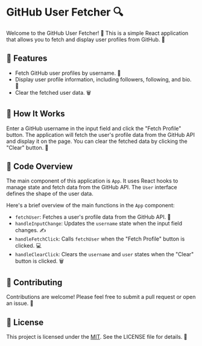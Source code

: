 # GitHub User Fetcher 🔍

Welcome to the GitHub User Fetcher! 👋 This is a simple React application that allows you to fetch and display user profiles from GitHub. 📄

## 🎉 Features

- Fetch GitHub user profiles by username. 👤
- Display user profile information, including followers, following, and bio. 📝
- Clear the fetched user data. 🗑️

## 🔩 How It Works

Enter a GitHub username in the input field and click the "Fetch Profile" button. The application will fetch the user's profile data from the GitHub API and display it on the page. You can clear the fetched data by clicking the "Clear" button. 🔄

## 📝 Code Overview

The main component of this application is `App`. It uses React hooks to manage state and fetch data from the GitHub API. The `User` interface defines the shape of the user data.

Here's a brief overview of the main functions in the `App` component:

- `fetchUser`: Fetches a user's profile data from the GitHub API. 📡
- `handleInputChange`: Updates the `username` state when the input field changes. ✍️
- `handleFetchClick`: Calls `fetchUser` when the "Fetch Profile" button is clicked. 💻
- `handleClearClick`: Clears the `username` and `user` states when the "Clear" button is clicked. 🗑️

## 🤝 Contributing

Contributions are welcome! Please feel free to submit a pull request or open an issue. 🎉

## 📃 License

This project is licensed under the [MIT](/LICENSE). See the LICENSE file for details. 📝
